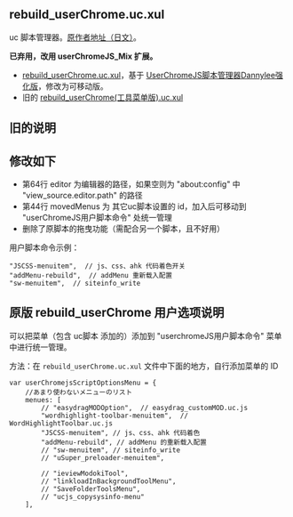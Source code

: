 rebuild_userChrome.uc.xul
-------------------------

uc 脚本管理器。[原作者地址（日文）](https://github.com/alice0775/userChrome.js/blob/master/rebuild_userChrome.uc.xul)。

**已弃用，改用 userChromeJS_Mix 扩展。**

- [rebuild_userChrome.uc.xul](rebuild_userChrome.uc.xul)，基于 [UserChromeJS脚本管理器Dannylee强化版](http://g.mozest.com/thread-41292-1-1)，修改为可移动版。
- 旧的 [rebuild_userChrome(工具菜单版).uc.xul](rebuild_userChrome(工具菜单版).uc.xul)

旧的说明
--------

## 修改如下

 - 第64行 editor 为编辑器的路径，如果空则为 "about:config" 中 "view_source.editor.path" 的路径
 - 第44行 movedMenus 为 其它uc脚本设置的 id，加入后可移动到 "userChromeJS用户脚本命令" 处统一管理
 - 删除了原脚本的拖曳功能（需配合另一个脚本，且不好用）

用户脚本命令示例：

    "JSCSS-menuitem",  // js、css、ahk 代码着色开关
    "addMenu-rebuild",  // addMenu 重新载入配置
    "sw-menuitem",  // siteinfo_write

## 原版 rebuild_userChrome 用户选项说明

可以把菜单（包含 uc脚本 添加的）添加到 "userchromeJS用户脚本命令" 菜单中进行统一管理。

方法：在 `rebuild_userChrome.uc.xul` 文件中下面的地方，自行添加菜单的 ID

    var userChromejsScriptOptionsMenu = {
	    //あまり使わないメニューのリスト
	    menues: [
	        // "easydragMODOption",  // easydrag_customMOD.uc.js
	        "wordhighlight-toolbar-menuitem",  // WordHighlightToolbar.uc.js
	        "JSCSS-menuitem", // js、css、ahk 代码着色
	        "addMenu-rebuild", // addMenu 的重新载入配置
	        // "sw-menuitem", // siteinfo_write
	        // "uSuper_preloader-menuitem",

	        // "ieviewModokiTool",
	        // "linkloadInBackgroundToolMenu",
	        // "SaveFolderToolsMenu",
	        // "ucjs_copysysinfo-menu"
	    ],
